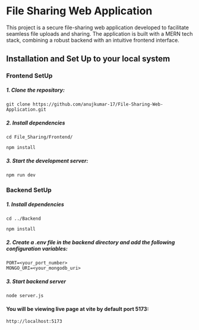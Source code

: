 
# File Sharing Web Application

This project is a secure file-sharing web application developed to facilitate seamless file uploads and sharing. The application is built with a MERN tech stack, combining a robust backend with an intuitive frontend interface. 


## Installation and Set Up to your local system
### Frontend SetUp
#####   1. Clone the repository:
    git clone https://github.com/anujkumar-17/File-Sharing-Web-Application.git

##### 2. Install dependencies
    cd File_Sharing/Frontend/

    npm install

##### 3. Start the development server:
    npm run dev

### Backend SetUp
#####   1. Install dependencies
    cd ../Backend

    npm install
#####   2. Create a .env file in the backend directory and add the following configuration variables:

    PORT=<your_port_number>
    MONGO_URI=<your_mongodb_uri> 

##### 3. Start backend server
    node server.js

#### You will be viewing live page at vite by default port 5173: 
    http://localhost:5173

####


   
     
 
        